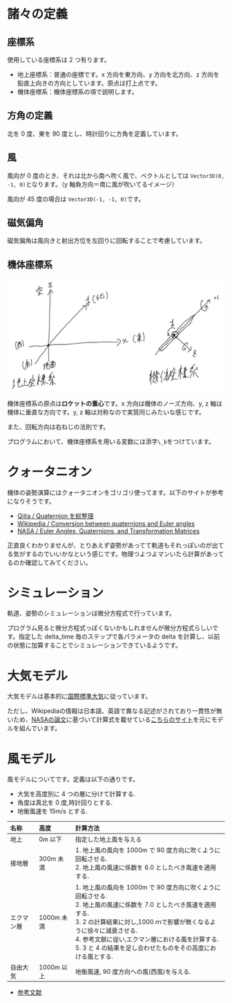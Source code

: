 # 諸々の定義

## 座標系

使用している座標系は 2 つ有ります。

- 地上座標系：普通の座標です。x 方向を東方向、y 方向を北方向、z 方向を鉛直上向きの方向としています。原点は打上点です。
- 機体座標系：機体座標系の項で説明します。

## 方角の定義

北を 0 度、東を 90 度とし、時計回りに方角を定義しています。

## 風

風向が 0 度のとき、それは北から南へ吹く風で、ベクトルとしては `Vector3D(0, -1, 0)`となります。（y 軸負方向＝南に風が吹いてるイメージ）

風向が 45 度の場合は `Vector3D(-1, -1, 0)`です。

## 磁気偏角

磁気偏角は風向きと射出方位を左回りに回転することで考慮しています。

## 機体座標系

![](body_coordinate.png)

機体座標系の原点は**ロケットの重心**です。x 方向は機体のノーズ方向、y, z 軸は機体に垂直な方向です。y, z 軸は対称なので実質同じみたいな感じです。

また、回転方向は右ねじの法則です。

プログラムにおいて、機体座標系を用いる変数には添字`\_b`をつけています。

# クォータニオン

機体の姿勢演算にはクォータニオンをゴリゴリ使ってます。以下のサイトが参考になりそうです。

- [Qiita / Quaternion を総整理](https://qiita.com/drken/items/0639cf34cce14e8d58a5)
- [Wikipedia / Conversion between quaternions and Euler angles](https://en.wikipedia.org/wiki/Conversion_between_quaternions_and_Euler_angles)
- [NASA / Euler Angles, Quaternions, and Transformation Matrices](https://ntrs.nasa.gov/archive/nasa/casi.ntrs.nasa.gov/19770024290.pdf)

正直良くわかりませんが、とりあえず姿勢があってて軌道もそれっぽいのが出てる気がするのでいいかなという感じです。物理つよつよマンいたら計算があってるのか確認してみてください。

# シミュレーション

軌道、姿勢のシミュレーションは微分方程式で行っています。

プログラム見ると微分方程式っぽくないかもしれませんが微分方程式らしいです。指定した delta_time 毎のステップで各パラメータの delta を計算し、以前の状態に加算することでシミュレーションできているようです。

# 大気モデル

大気モデルは基本的に[国際標準大気](https://ja.wikipedia.org/wiki/%E5%9B%BD%E9%9A%9B%E6%A8%99%E6%BA%96%E5%A4%A7%E6%B0%97)に従っています。

ただし、Wikipediaの情報は日本語、英語で異なる記述がされており一貫性が無いため、[NASAの論文](https://ntrs.nasa.gov/citations/19770009539)に基づいて計算式を載せている[こちらのサイト](https://pigeon-poppo.com/standard-atmosphere)を元にモデルを組んでいます。

# 風モデル

風モデルについてです。定義は以下の通りです。

- 大気を高度別に 4 つの層に分けて計算する.
- 角度は真北を 0 度,時計回りとする.
- 地衡風速を 15m/s とする.

| 名称       | 高度       | 計算方法                                                                                                                                                                                                                                                                                                           |
| :--------- | :--------- | :----------------------------------------------------------------------------------------------------------------------------------------------------------------------------------------------------------------------------------------------------------------------------------------------------------------- |
| 地上       | 0m 以下    | 指定した地上風を与える                                                                                                                                                                                                                                                                                             |
| 接地層     | 300m 未満  | 1. 地上風の風向を 1000m で 90 度方向に吹くように回転させる.<br>2. 地上風の風速に係数を 6.0 としたべき風速を適用する.                                                                                                                                                                                               |
| エクマン層 | 1000m 未満 | 1. 地上風の風向を 1000m で 90 度方向に吹くように回転させる.<br>2. 地上風の風速に係数を 7.0 としたべき風速を適用する.<br>3. 2 の計算結果に対し,1000 ｍで影響が無くなるように徐々に減衰させる.<br>4. 参考文献に従い,エクマン層における風を計算する.<br>5. 3 と 4 の結果を足し合わせたものをその高度における風とする. |
| 自由大気   | 1000m 以上 | 地衡風速, 90 度方向への風(西風)を与える.                                                                                                                                                                                                                                                                           |

- [参考文献](http://kishou.u-gakugei.ac.jp/graduate/local/doc04.pdf)
